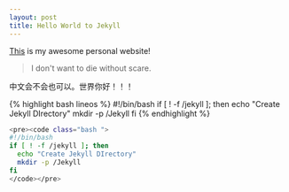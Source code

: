 ```yaml
---
layout: post
title: Hello World to Jekyll
---
```


[This](http://legato.ninja) is my awesome personal website!

  > I don't want to die without scare.

中文会不会也可以。世界你好！！！

{% highlight bash lineos %}
#!/bin/bash
if [ ! -f /jekyll ]; then
	echo "Create Jekyll DIrectory"
	mkdir -p /Jekyll
fi
{% endhighlight %}

```bash
<pre><code class="bash ">
#!/bin/bash
if [ ! -f /jekyll ]; then
  echo "Create Jekyll DIrectory"
  mkdir -p /Jekyll
fi
</code></pre>
```
